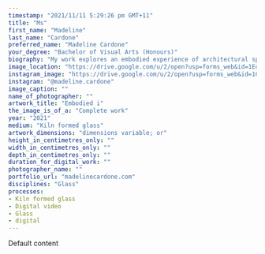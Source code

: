 ```yaml
---
timestamp: "2021/11/11 5:29:26 pm GMT+11"
title: "Ms"
first_name: "Madeline"
last_name: "Cardone"
preferred_name: "Madeline Cardone"
your_degree: "Bachelor of Visual Arts (Honours)"
biography: "My work explores an embodied experience of architectural space through performance and object. I draw on ideas about architectural phenomenology and a personal experience of architecture to inform my material processes. This current body of work investigates the window structures of Flynn Primary School. I particularly work with black glass to evoke the phenomenological qualities of shadow, volume and void, which are experienced by the body in the space through movement and interaction. My practice continues to challenge the conventions of control and refinement in kiln formed glass. In this body of work, I allow the material to be autonomous in its response to the space it is being formed by, embracing the material outcomes as objects of uncertainty."
image_location: "https://drive.google.com/u/2/open?usp=forms_web&id=1Eq-mVpkYlrXcgDPTLgtKfKg2urRsd0Jc"
instagram_image: "https://drive.google.com/u/2/open?usp=forms_web&id=1CaxcbE5WwaojhmMm4lkx6unIvnilfEjw"
instagram: "@madeline.cardone"
image_caption: ""
name_of_photographer: ""
artwork_title: "Embodied i"
the_image_is_of_a: "Complete work"
year: "2021"
medium: "Kiln formed glass"
artwork_dimensions: "dimensions variable; or"
height_in_centimetres_only: ""
width_in_centimetres_only: ""
depth_in_centimetres_only: ""
duration_for_digital_work: ""
photographer_name: ""
portfolio_url: "madelinecardone.com"
disciplines: "Glass"
processes:
- Kiln formed glass
- Digital video
- Glass
- digital
---
```


Default content